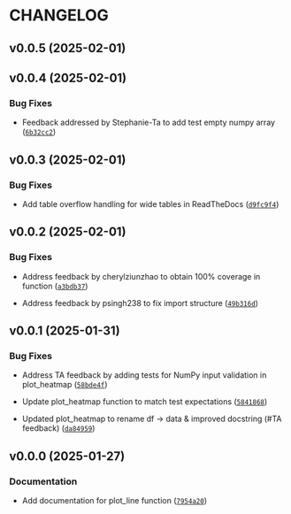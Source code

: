 # CHANGELOG


## v0.0.5 (2025-02-01)


## v0.0.4 (2025-02-01)

### Bug Fixes

- Feedback addressed by Stephanie-Ta to add test empty numpy array
  ([`6b32cc2`](https://github.com/UBC-MDS/dsci_524_ezplot/commit/6b32cc230b6eec6675b0b9470ac40aae7b073edb))


## v0.0.3 (2025-02-01)

### Bug Fixes

- Add table overflow handling for wide tables in ReadTheDocs
  ([`d9fc9f4`](https://github.com/UBC-MDS/dsci_524_ezplot/commit/d9fc9f4cc2ccb3d87f0b482b469afa54add47e25))


## v0.0.2 (2025-02-01)

### Bug Fixes

- Address feedback by cherylziunzhao to obtain 100% coverage in function
  ([`a3bdb37`](https://github.com/UBC-MDS/dsci_524_ezplot/commit/a3bdb3743d78ba35728461763b78acbc834e36a0))

- Address feedback by psingh238 to fix import structure
  ([`49b316d`](https://github.com/UBC-MDS/dsci_524_ezplot/commit/49b316d15844aff7573a4aa26f5ebc5fff9d7fbd))


## v0.0.1 (2025-01-31)

### Bug Fixes

- Address TA feedback by adding tests for NumPy input validation in plot_heatmap
  ([`58bde4f`](https://github.com/UBC-MDS/dsci_524_ezplot/commit/58bde4f0e7e110ea62afbe056901ad71349cca4a))

- Update plot_heatmap function to match test expectations
  ([`5841868`](https://github.com/UBC-MDS/dsci_524_ezplot/commit/58418683e4a89c9e883599744f05347b3bd67545))

- Updated plot_heatmap to rename df → data & improved docstring (#TA feedback)
  ([`da84959`](https://github.com/UBC-MDS/dsci_524_ezplot/commit/da84959781cf1b2d14e08d1fe8d0b314bb2ac640))


## v0.0.0 (2025-01-27)

### Documentation

- Add documentation for plot_line function
  ([`7954a20`](https://github.com/UBC-MDS/dsci_524_ezplot/commit/7954a20b11ea7743a99a3a5334e9652a20623c05))
